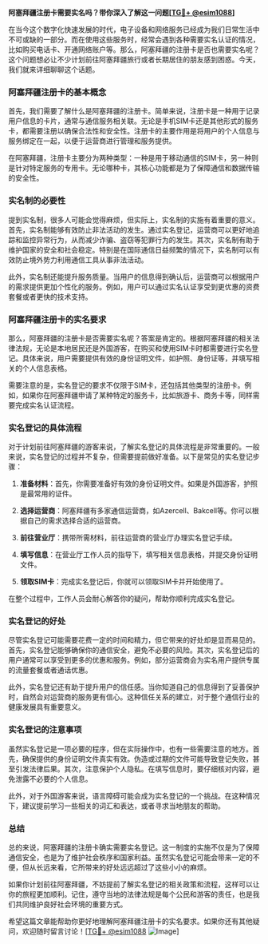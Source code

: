 **阿塞拜疆注册卡需要实名吗？带你深入了解这一问题[[TG💪+ @esim1088](https://t.me/s/esim1088)]**

在当今这个数字化快速发展的时代，电子设备和网络服务已经成为我们日常生活中不可或缺的一部分。而在使用这些服务时，经常会遇到各种需要实名认证的情况，比如购买电话卡、开通网络账户等。那么，阿塞拜疆的注册卡是否也需要实名呢？这个问题想必让不少计划前往阿塞拜疆旅行或者长期居住的朋友感到困惑。今天，我们就来详细聊聊这个话题。

### 阿塞拜疆注册卡的基本概念

首先，我们需要了解什么是阿塞拜疆的注册卡。简单来说，注册卡是一种用于记录用户信息的卡片，通常与通信服务相关联。无论是手机SIM卡还是其他形式的服务卡，都需要注册以确保合法性和安全性。注册卡的主要作用是将用户的个人信息与服务绑定在一起，以便于运营商进行管理和服务提供。

在阿塞拜疆，注册卡主要分为两种类型：一种是用于移动通信的SIM卡，另一种则是针对特定服务的专用卡。无论哪种卡，其核心功能都是为了保障通信和数据传输的安全性。

### 实名制的必要性

提到实名制，很多人可能会觉得麻烦，但实际上，实名制的实施有着重要的意义。首先，实名制能够有效防止非法活动的发生。通过实名登记，运营商可以更好地追踪和监控异常行为，从而减少诈骗、盗窃等犯罪行为的发生。其次，实名制有助于维护国家的安全和社会稳定。特别是在国际通信日益频繁的情况下，实名制可以有效防止境外势力利用通信工具从事非法活动。

此外，实名制还能提升服务质量。当用户的信息得到确认后，运营商可以根据用户的需求提供更加个性化的服务。例如，用户可以通过实名认证享受到更优惠的资费套餐或者更快的技术支持。

### 阿塞拜疆注册卡的实名要求

那么，阿塞拜疆的注册卡是否需要实名呢？答案是肯定的。根据阿塞拜疆的相关法律法规，无论是本地居民还是外国游客，在购买和使用SIM卡时都需要进行实名登记。具体来说，用户需要提供有效的身份证明文件，如护照、身份证等，并填写相关的个人信息表格。

需要注意的是，实名登记的要求不仅限于SIM卡，还包括其他类型的注册卡。例如，如果你在阿塞拜疆申请了某种特定的服务卡，比如旅游卡、商务卡等，同样需要完成实名认证流程。

### 实名登记的具体流程

对于计划前往阿塞拜疆的游客来说，了解实名登记的具体流程是非常重要的。一般来说，实名登记的过程并不复杂，但需要提前做好准备。以下是常见的实名登记步骤：

1. **准备材料**：首先，你需要准备好有效的身份证明文件。如果是外国游客，护照是最常用的证件。
   
2. **选择运营商**：阿塞拜疆有多家通信运营商，如Azercell、Bakcell等。你可以根据自己的需求选择合适的运营商。

3. **前往营业厅**：携带所需材料，前往运营商的营业厅办理实名登记手续。

4. **填写信息**：在营业厅工作人员的指导下，填写相关信息表格，并提交身份证明文件。

5. **领取SIM卡**：完成实名登记后，你就可以领取SIM卡并开始使用了。

在整个过程中，工作人员会耐心解答你的疑问，帮助你顺利完成实名登记。

### 实名登记的好处

尽管实名登记可能需要花费一定的时间和精力，但它带来的好处却是显而易见的。首先，实名登记能够确保你的通信安全，避免不必要的风险。其次，实名登记后的用户通常可以享受到更多的优惠和服务。例如，部分运营商会为实名用户提供专属的流量套餐或者通话优惠。

此外，实名登记还有助于提升用户的信任感。当你知道自己的信息得到了妥善保护时，自然会对运营商的服务更有信心。这种信任关系的建立，对于整个通信行业的健康发展具有重要意义。

### 实名登记的注意事项

虽然实名登记是一项必要的程序，但在实际操作中，也有一些需要注意的地方。首先，确保提供的身份证明文件真实有效。伪造或过期的文件可能导致登记失败，甚至引发法律后果。其次，注意保护个人隐私。在填写信息时，要仔细核对内容，避免泄露不必要的个人信息。

此外，对于外国游客来说，语言障碍可能会成为实名登记的一个挑战。在这种情况下，建议提前学习一些相关的词汇和表达，或者寻求当地朋友的帮助。

### 总结

总的来说，阿塞拜疆的注册卡确实需要实名登记。这一制度的实施不仅是为了保障通信安全，也是为了维护社会秩序和国家利益。虽然实名登记可能会带来一定的不便，但从长远来看，它所带来的好处远远超过了这些小小的麻烦。

如果你计划前往阿塞拜疆，不妨提前了解实名登记的相关政策和流程，这样可以让你的旅程更加顺利。记住，遵守当地的法律法规是每个公民和游客的责任，也是我们共同维护良好社会环境的重要方式。

希望这篇文章能帮助你更好地理解阿塞拜疆注册卡的实名要求。如果你还有其他疑问，欢迎随时留言讨论！[[TG💪+ @esim1088](https://t.me/s/esim1088) ![Image](https://i.postimg.cc/4NQfJmqS/Snipaste-2025-05-13-00-14-12.png)]